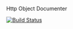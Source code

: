Http Object Documenter

[![Build Status](https://travis-ci.com/Lamasoo/http-object-documenter.svg?branch=master)](https://travis-ci.com/Lamasoo/http-object-documenter)